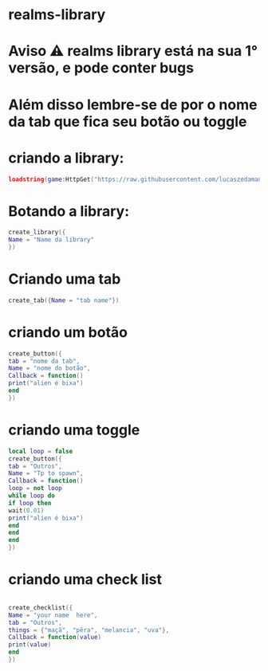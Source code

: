 # realms-library
# Aviso ⚠️ realms library está na sua 1° versão, e pode conter bugs 
# Além disso lembre-se de por o nome da tab que fica seu botão ou toggle 
# criando a library:
```lua
loadstring(game:HttpGet("https://raw.githubusercontent.com/lucaszedamanga/realms-library-/refs/heads/main/Protected_4068189292969153.lua.txt"))()
```

# Botando a library:

```lua
create_library({
Name = "Name da library"
})
```

# Criando uma tab
```lua
create_tab({Name = "tab name"})
```

# criando um botão 

```lua
create_button({
tab = "nome da tab",
Name = "nome do botão", 
Callback = function()
print("alien é bixa")
end
})
```
# criando uma toggle
```lua
local loop = false
create_button({
tab = "Outros",
Name = "Tp to spawn", 
Callback = function()
loop = not loop
while loop do 
if loop then
wait(0.01)
print("alien é bixa")
end
end
end
})
```

# criando uma check list
```lua

create_checklist({
Name = "your name  here",
tab = "Outros",
things = {"maçã", "pêra", "melancia", "uva"},
Callback = function(value)
print(value)
end
})
```
